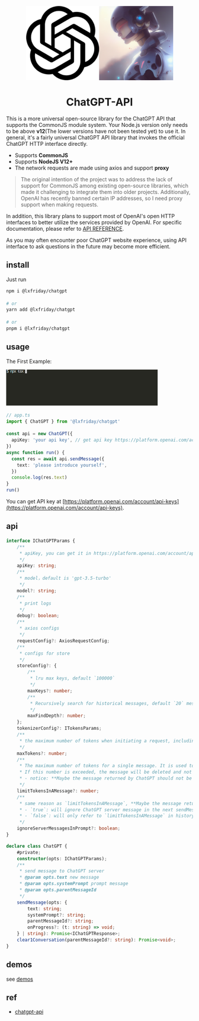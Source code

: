 <div align="center">
<img width="197" src="./assets/icon2.png"/><img width="200" src="./assets/icon1.png" alt="generate by stable diffusion"/>
</a>
</div>
<h1 align="center">ChatGPT-API</h1>

This is a more universal open-source library for the ChatGPT API that supports the CommonJS module system. Your Node.js version only needs to be above **v12**(The lower versions have not been tested yet) to use it. In general, it's a fairly universal ChatGPT API library that invokes the official ChatGPT HTTP interface directly.

- Supports **CommonJS** 
- Supports **NodeJS V12+**
- The network requests are made using axios and support **proxy**

> The original intention of the project was to address the lack of support for CommonJS among existing open-source libraries, which made it challenging to integrate them into older projects. Additionally, OpenAI has recently banned certain IP addresses, so I need proxy support when making requests.

In addition, this library plans to support most of OpenAI's open HTTP interfaces to better utilize the services provided by OpenAI. For specific documentation, please refer to [API REFERENCE](https://platform.openai.com/docs/api-reference/models/list).

As you may often encounter poor ChatGPT website experience, using API interface to ask questions in the future may become more efficient.

## install

Just run

```bash
npm i @lxfriday/chatgpt

# or
yarn add @lxfriday/chatgpt

# or
pnpm i @lxfriday/chatgpt
```

## usage

The First Example:

![chatgpt](./assets//chatgpt1.gif)

```ts
// app.ts
import { ChatGPT } from '@lxfriday/chatgpt'

const api = new ChatGPT({
  apiKey: 'your api key', // get api key https://platform.openai.com/account/api-keys
})
async function run() {
  const res = await api.sendMessage({
    text: 'please introduce yourself',
  })
  console.log(res.text)
}
run()
```

You can get API key at [https://platform.openai.com/account/api-keys](https://platform.openai.com/account/api-keys).

## api

```typescript
interface IChatGPTParams {
    /**
     * apiKey, you can get it in https://platform.openai.com/account/api-keys,You can apply for up to 5 at most.
     */
    apiKey: string;
    /**
     * model，default is 'gpt-3.5-turbo'
     */
    model?: string;
    /**
     * print logs
     */
    debug?: boolean;
    /**
     * axios configs
     */
    requestConfig?: AxiosRequestConfig;
    /**
     * configs for store
     */
    storeConfig?: {
        /**
         * lru max keys, default `100000`
         */
        maxKeys?: number;
        /**
         * Recursively search for historical messages, default `20` messages will be sent to the ChatGPT server
         */
        maxFindDepth?: number;
    };
    tokenizerConfig?: ITokensParams;
    /**
     * the maximum number of tokens when initiating a request, including prompts and completion. The default value is 4096.
     */
    maxTokens?: number;
    /**
     * The maximum number of tokens for a single message. It is used to prevent from sending too many tokens to the ChatGPT server.
     * If this number is exceeded, the message will be deleted and not passed on as a prompt to the chatGPT server. The default value is `1000`.
     * - notice: **Maybe the message returned by ChatGPT should not be sent to the ChatGPT server as a prompt for the next conversation**.
     */
    limitTokensInAMessage?: number;
    /**
     * same reason as `limitTokensInAMessage`, **Maybe the message returned by ChatGPT should not be sent to the ChatGPT server as a prompt for the next conversation**, default value is `false`
     * - `true`: will ignore ChatGPT server message in the next sendMessage, and will only refer to `limitTokensInAMessage` in history messages
     * - `false`: will only refer to `limitTokensInAMessage` in history messages
     */
    ignoreServerMessagesInPrompt?: boolean;
}
```

```typescript
declare class ChatGPT {
    #private;
    constructor(opts: IChatGPTParams);
    /**
     * send message to ChatGPT server
     * @param opts.text new message
     * @param opts.systemPrompt prompt message
     * @param opts.parentMessageId
     */
    sendMessage(opts: {
        text: string;
        systemPrompt?: string;
        parentMessageId?: string;
        onProgress?: (t: string) => void;
    } | string): Promise<IChatGPTResponse>;
    clear1Conversation(parentMessageId?: string): Promise<void>;
}
```

## demos

see [demos](./demo/)

## ref

- [chatgpt-api](https://github.com/transitive-bullshit/chatgpt-api)